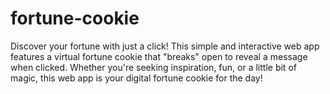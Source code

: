 # fortune-cookie
Discover your fortune with just a click! This simple and interactive web app features a virtual fortune cookie that "breaks" open to reveal a message when clicked. Whether you're seeking inspiration, fun, or a little bit of magic, this web app is your digital fortune cookie for the day!
